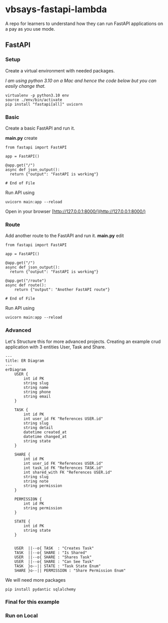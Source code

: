 # vbsays-fastapi-lambda
A repo for learners to understand how they can run FastAPI applications on a pay as you use mode.

## FastAPI 

### Setup

Create a virtual environment with needed packages.

_I am using python 3.10 on a Mac and hence the code below but you can easily change that._

```
virtualenv -p python3.10 env
source ./env/bin/activate
pip install "fastapi[all]" uvicorn
```

### Basic

Create a basic FastAPI and run it.

**main.py** create
```
from fastapi import FastAPI

app = FastAPI()

@app.get("/")
async def json_output():
  return {"output": "FastAPI is working"}

# End of File
```

Run API using
```
uvicorn main:app --reload
```

Open in your browser [http://127.0.0.1:8000/](http://127.0.0.1:8000/)

### Route

Add another route to the FastAPI and run it. 
**main.py** edit
```
from fastapi import FastAPI

app = FastAPI()

@app.get("/")
async def json_output():
  return {"output": "FastAPI is working"}

@app.get("/route")
async def route():
    return {"output": "Another FastAPI route"}

# End of File
```

Run API using
```
uvicorn main:app --reload
```

### Advanced

Let's Structure this for more advanced projects. 
Creating an example crud application with 3 entities User, Task and Share.
```mermaid
---
title: ER Diagram
---
erDiagram
    USER {
        int id PK
        string slug
        string name
        string phone
        string email
    }
    
    TASK {
        int id PK
        int user_id FK "References USER.id"
        string slug
        string detail
        datetime created_at
        datetime changed_at
        string state
    }
    
    SHARE {
        int id PK
        int user_id FK "References USER.id"
        int task_id FK "References TASK.id"
        int shared_with FK "References USER.id"
        string slug
        string note
        string permission
    }

    PERMISSION {
        int id PK
        string permission
    }

    STATE {
        int id PK
        string state 
    }


    USER  ||--o{ TASK  : "Creates Task"
    TASK  ||--o{ SHARE : "Is Shared"
    USER  ||--o{ SHARE : "Shares Task"
    USER  ||--o{ SHARE : "Can See Task"
    TASK  }o--|| STATE : "Task State Enum"
    SHARE }o--|| PERMISSION : "Share Permission Enum"
```

We will need more packages
```
pip install pydantic sqlalchemy

```

### Final for this example
### Run on Local
